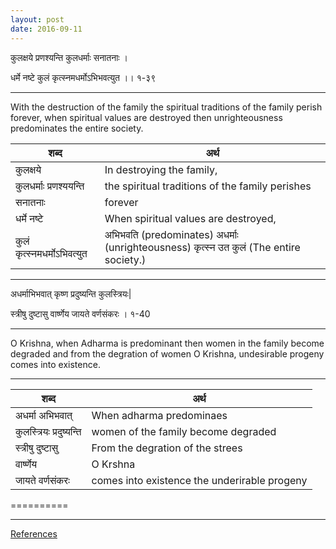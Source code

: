 ```yaml
---
layout: post
date: 2016-09-11
---
```


कुलक्षये प्रणश्यन्ति कुलधर्माः सनातनाः ।

 धर्मे नष्टे कुलं कृत्स्नमधर्मोऽभिभवत्युत ।। १-३९


-----

With the destruction of the family the spiritual traditions of the family perish forever, when spiritual values are destroyed then unrighteousness predominates the entire society.

|शब्द|  अर्थ |
|---|---|
| कुलक्षये  | In destroying the family, |
| कुलधर्माः प्रणश्ययन्ति | the spiritual traditions of the family perishes|
| सनातनाः | forever|
|धर्मे नष्टे  | When spiritual values are destroyed, |
| कुलं कृत्स्नमधर्मोऽभिवत्युत  | अभिभवति (predominates) अधर्माः (unrighteousness) कृत्स्न उत कुलं (The entire society.)  |


-----



अधर्माभिभवात् कृष्ण प्रदुष्यन्ति कुलस्त्रियः|

स्त्रीषु दुष्टासु वार्ष्णेय जायते वर्णसंकरः । १-40

----

O Krishna, when Adharma is predominant then women in the family become degraded and from the degration of women O Krishna, undesirable progeny comes into existence.

-----

|शब्द|  अर्थ |
|---|---|
| अधर्मा अभिभवात् |When adharma predominaes |
|कुलस्त्रियः प्रदुष्यन्ति| women of the family become degraded|
| स्त्रीषु दुष्टासु | From the degration of the strees |
| वार्ष्णेय | O Krshna|
| जायते वर्णसंकरः | comes into existence the underirable progeny|


==========


----



[References](http://www.bhagavad-gita.org/Gita/verse-01-31.html)

